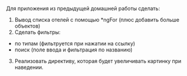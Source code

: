Для приложения из предыдущей домашней работы сделать: 
1. Вывод списка отелей с помощью *ngFor (плюс добавить больше объектов)
2. Сделать фильтры: 
  - по типам (фильтруется при нажатии на ссылку)
  - поиск (поле ввода и фильтрация по названию)

3. Реализовать директиву, которая будет увеличивать картинку при наведении.   